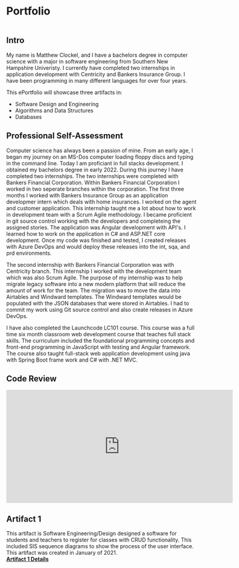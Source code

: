 # Portfolio
<img src="">

## Intro
My name is Matthew Clockel, and I have a bachelors degree in computer science with a major in software engineering from Southern New Hampshire Univeristy. I currently have completed two internships in application development with Centricity and Bankers Insurance Group.  I have been programming in many different languages for over four years.  

This ePortfolio will showcase three artifacts in:
- Software Design and Engineering
- Algorithms and Data Structures
- Databases

## Professional Self-Assessment
  Computer science has always been a passion of mine.  From an early age, I began my journey on an MS-Dos computer loading floppy discs and typing in the command line.  Today I am proficiant in full stacks development.  I obtained my bachelors degree in early 2022.  During this journey I have completed two internships.  The two internships were completed with Bankers Financial Corporation.  Within Bankers Financial Corporation I worked in two seperate branches within the corporation.  The first three months I worked with Bankers Insurance Group as an application developmer intern which deals with home insurances.  I worked on the agent and customer application.  This internship taught me a lot about how to work in development team with a Scrum Agile methodology.  I became proficient in git source control working with the developers and completeing the assigned stories.  The application was Angular development with API's.  I learned how to work on the application in C# and ASP.NET core development. Once my code was finished and tested, I created releases with Azure DevOps and would deploy these releases into the int, sqa, and prd environments.
  
  The second internship with Bankers Financial Corporation was with Centricity branch.  This internship I worked with the development team which was also Scrum Agile.  The purpose of my internship was to help migrate legacy software into a new modern platform that will reduce the amount of work for the team.  The migration was to move the data into Airtables and Windward templates.  The Windward templates would be populated with the JSON databases that were stored in Airtables.  I had to commit my work using Git source control and also create releases in Azure DevOps. 
  
  I have also completed the Launchcode LC101 course.  This course was a full time six month classroom web development course that teaches full stack skills.  The curriculum included the foundational programming concepts and front-end programming in JavaScript with testing and Angular framework.  The course also taught full-stack web application development using java with Spring Boot frame work and C# with .NET MVC.

## Code Review
<iframe width="600" height="300" src="https://youtu.be/KbfB3YEH6Nk" frameborder="0" allow="accelerometer; autoplay; encrypted-media; gyroscope; picture-in-picture" allowfullscreen></iframe>

## Artifact 1
This artifact is Software Engineering/Design designed a software for students and teachers to register for classes with CRUD functionality.  This included SIS sequence diagrams to show the process of the user interface.   This artifact was created in January of 2021.  
[**Artifact 1 Details**](pages/artifact1.md)
